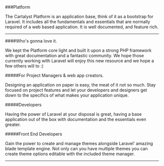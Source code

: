 ###Platform

The Cartalyst Platform is an application base, think of it as a bootstrap for Laravel. It includes all the fundamentals and essentials that are normally required of a web based application. It is well documented, and feature rich.

----------

####Who's gonna love it.

We kept the Platform core light and built it upon a strong PHP framework with great documentation and a fantastic community. We hope those currently working with Laravel will enjoy this new resource and we hope a few others will to :)

#####For Project Managers & web app creators.

Designing an application on paper is easy, the meat of it not so much. Stay focused on project features and let your developers and designers get down to the specifics of what makes your application unique.

#####Developers

Having the power of Laravel at your disposal is great, having a base application out of the box with documentation and the essentials even greater.

#####Front End Developers

Gain the power to create and manage themes alongside Laravel’ amazing blade template engine. Not only can you have multiple themes you can create theme options editable with the included theme manager.

----------
